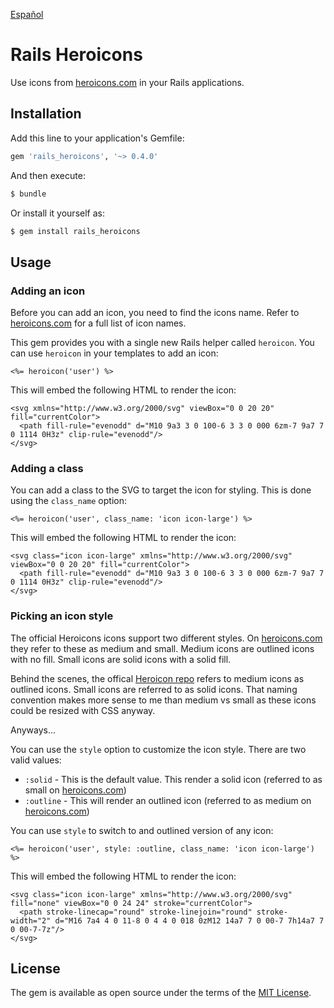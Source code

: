 [Español](README-spanish.md)

# Rails Heroicons
Use icons from [heroicons.com](https://heroicons.com) in your Rails applications.

## Installation
Add this line to your application's Gemfile:

```ruby
gem 'rails_heroicons', '~> 0.4.0'
```

And then execute:
```bash
$ bundle
```

Or install it yourself as:
```bash
$ gem install rails_heroicons
```

## Usage

### Adding an icon

Before you can add an icon, you need to find the icons name. Refer to [heroicons.com](https://heroicons.com) for a full list of icon names.

This gem provides you with a single new Rails helper called `heroicon`. You can use `heroicon` in your templates to add an icon:

```erb
<%= heroicon('user') %>
```

This will embed the following HTML to render the icon:

```erb
<svg xmlns="http://www.w3.org/2000/svg" viewBox="0 0 20 20" fill="currentColor">
  <path fill-rule="evenodd" d="M10 9a3 3 0 100-6 3 3 0 000 6zm-7 9a7 7 0 1114 0H3z" clip-rule="evenodd"/>
</svg>
```

### Adding a class

You can add a class to the SVG to target the icon for styling. This is done using the `class_name` option:

```erb
<%= heroicon('user', class_name: 'icon icon-large') %>
```

This will embed the following HTML to render the icon:

```erb
<svg class="icon icon-large" xmlns="http://www.w3.org/2000/svg" viewBox="0 0 20 20" fill="currentColor">
  <path fill-rule="evenodd" d="M10 9a3 3 0 100-6 3 3 0 000 6zm-7 9a7 7 0 1114 0H3z" clip-rule="evenodd"/>
</svg>
```

### Picking an icon style

The official Heroicons icons support two different styles. On [heroicons.com](https://heroicons.com) they refer to these as medium and small. Medium icons are outlined icons with no fill. Small icons are solid icons with a solid fill. 

Behind the scenes, the offical [Heroicon repo](https://github.com/tailwindlabs/heroicons) refers to medium icons as outlined icons. Small icons are referred to as solid icons. That naming convention makes more sense to me than medium vs small as these icons could be resized with CSS anyway. 

Anyways...

You can use the `style` option to customize the icon style. There are two valid values:

* `:solid` - This is the default value. This render a solid icon (referred to as small on [heroicons.com](https://heroicons.com))
* `:outline` - This will render an outlined icon (referred to as medium on  [heroicons.com](https://heroicons.com))

You can use `style` to switch to and outlined version of any icon:

```erb
<%= heroicon('user', style: :outline, class_name: 'icon icon-large') %>
```

This will embed the following HTML to render the icon:

```erb
<svg class="icon icon-large" xmlns="http://www.w3.org/2000/svg" fill="none" viewBox="0 0 24 24" stroke="currentColor">
  <path stroke-linecap="round" stroke-linejoin="round" stroke-width="2" d="M16 7a4 4 0 11-8 0 4 4 0 018 0zM12 14a7 7 0 00-7 7h14a7 7 0 00-7-7z"/>
</svg>

```

## License
The gem is available as open source under the terms of the [MIT License](https://opensource.org/licenses/MIT).
